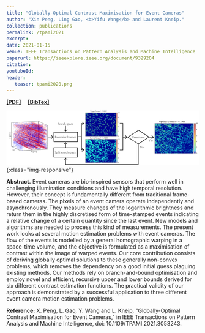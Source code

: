 ```yaml
---
title: "Globally-Optimal Contrast Maximisation for Event Cameras"
author: "Xin Peng, Ling Gao, <b>Yifu Wang</b> and Laurent Kneip."
collection: publications
permalink: /tpami2021
excerpt: 
date: 2021-01-15
venue: IEEE Transactions on Pattern Analysis and Machine Intelligence
paperurl: https://ieeexplore.ieee.org/document/9329204
citation: 
youtubeId: 
header:
   teaser: tpami2020.png
---
```


<a href="https://1fwang.github.io/files/tpami2021.pdf" target="_blank"><b>[PDF]</b></a>&emsp;
<a href="https://1fwang.github.io/files/peng2021globally.txt" target="_blank"><b>[BibTex]</b></a>

![firenet_banner](/images/tpami2020.png){:class="img-responsive"}

<b>Abstract.</b> 
Event cameras are bio-inspired sensors that perform well in challenging illumination conditions and have high temporal resolution. However, their concept is fundamentally different from traditional frame-based cameras. The pixels of an event camera operate independently and asynchronously. They measure changes of the logarithmic brightness and return them in the highly discretised form of time-stamped events indicating a relative change of a certain quantity since the last event. New models and algorithms are needed to process this kind of measurements. The present work looks at several motion estimation problems with event cameras. The flow of the events is modelled by a general homographic warping in a space-time volume, and the objective is formulated as a maximisation of contrast within the image of warped events. Our core contribution consists of deriving globally optimal solutions to these generally non-convex problems, which removes the dependency on a good initial guess plaguing existing methods. Our methods rely on branch-and-bound optimisation and employ novel and efficient, recursive upper and lower bounds derived for six different contrast estimation functions. The practical validity of our approach is demonstrated by a successful application to three different event camera motion estimation problems.


<b>Reference:</b>
X. Peng, L. Gao, Y. Wang and L. Kneip, "Globally-Optimal Contrast Maximisation for Event Cameras," in IEEE Transactions on Pattern Analysis and Machine Intelligence, doi: 10.1109/TPAMI.2021.3053243.
